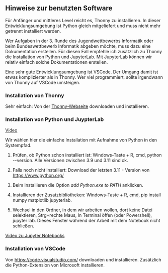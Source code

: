 
## Hinweise zur benutzten Software

Für Anfänger und mittleres Level reicht es, Thonny zu installieren.
In dieser Entwicklungsumgebung ist Python gleich mitgeliefert und muss nicht mehr
getrennt installiert werden. 

Wer Aufgaben in der 3. Runde des Jugendwettbewerbs Informatik oder beim
Bundeswettbewerb Informatik abgeben möchte, muss dazu eine Dokumentation erstellen. 
Für diesen Fall empfehle ich zusätzlich zu Thonny die Installation von Python und JupyterLab. 
Mit JupyterLab können wir relativ einfach solche Dokumentationen erstellen.

Eine sehr gute Entwicklungsumgebung ist VSCode. Der Umgang damit ist etwas komplizierter 
als in Thonny. Wer viel programmiert, sollte irgendwann von Thonny auf VSCode umsteigen.


### Installation von Thonny

Sehr einfach: Von der [Thonny-Webseite](https://thonny.org/) downloaden und installieren.



### Installation von Python und JuypterLab

[Video](https://youtu.be/NwBtcnVls_Y?si=i-3HHMoxT2UQ0jk9)

Wir wählen hier die einfache Installation mit Aufnahme von Python in den Systempfad.

1. Prüfen, ob Python schon installiert ist: Windows-Taste + R, cmd, python --version.
Alle Versionen zwischen 3.9 und 3.11 sind ok.

1. Falls noch nicht installiert: Download der letzten 3.11 - Version von https://www.python.org/

2. Beim Installieren die Option *add Python.exe to PATH* anklicken.

3. Installieren der Zusatzbibliotheken: Windows-Taste + R, cmd, pip install numpy matplotlib jupyterlab.

4. Wechsel in den Ordner, in dem wir arbeiten wollen, dort keine Datei selektieren, Strg+rechte Maus, In Terminal öffen (oder Powershell), jupyter lab.  Dieses Fenster während der Arbeit mit dem Notebook nicht schließen.

[Video zu Jupyter Notebooks](./installation/jupyter.md)

### Installation von VSCode

Von https://code.visualstudio.com/ downloaden und installieren. Zusätzlich die Python-Extension von Microsoft installieren.



        


  